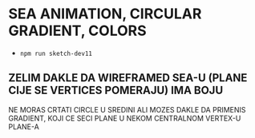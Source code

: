 # SEA ANIMATION, CIRCULAR GRADIENT, COLORS

- `npm run sketch-dev11`

## ZELIM DAKLE DA WIREFRAMED SEA-U (PLANE CIJE SE VERTICES POMERAJU) IMA BOJU

NE MORAS CRTATI CIRCLE U SREDINI ALI MOZES DAKLE DA PRIMENIS GRADIENT, KOJI CE SECI PLANE U NEKOM CENTRALNOM VERTEX-U PLANE-A


